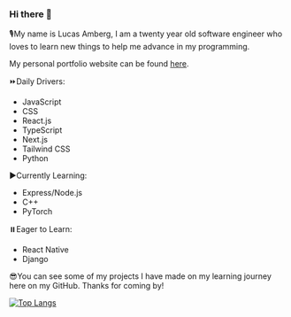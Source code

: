 ### Hi there 👋

🎙️My name is Lucas Amberg, I am a twenty year old software engineer who loves to learn new things to help me advance in my programming.

My personal portfolio website can be found [here](https://lucasamberg.dev/).

⏩Daily Drivers:
- JavaScript
- CSS
- React.js
- TypeScript
- Next.js
- Tailwind CSS
- Python


▶️Currently Learning:
- Express/Node.js
- C++
- PyTorch

⏸️Eager to Learn:
- React Native
- Django

😎You can see some of my projects I have made on my learning journey here on my GitHub. Thanks for coming by!

[![Top Langs](https://github-readme-stats.vercel.app/api/top-langs/?username=lucas-amberg&layout=pie&theme=dark)](https://github.com/lucas-amberg/github-readme-stats)
